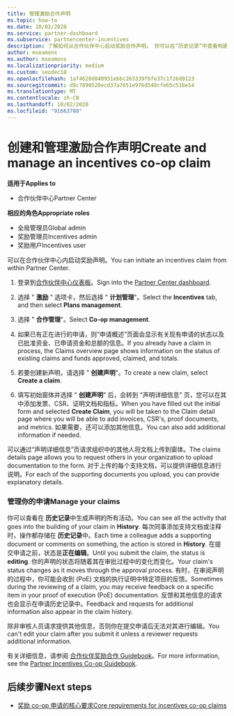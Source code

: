 ```yaml
---
title: 管理激励合作声明
ms.topic: how-to
ms.date: 10/02/2020
ms.service: partner-dashboard
ms.subservice: partnercenter-incentives
description: 了解如何从合作伙伴中心启动奖励合作声明。 你可以在“历史记录”中查看构建申请所涉及的所有活动。
author: mseamons
ms.author: mseamons
ms.localizationpriority: medium
ms.custom: seodec18
ms.openlocfilehash: 1af4620d040931ebbc263339fbfe37c1f26d0123
ms.sourcegitcommit: d9c7890520ecd37a7651e976d540cfe65c51be54
ms.translationtype: MT
ms.contentlocale: zh-CN
ms.lasthandoff: 10/02/2020
ms.locfileid: "91663788"
---
```

# <a name="create-and-manage-an-incentives-co-op-claim"></a><span data-ttu-id="0e5f4-104">创建和管理激励合作声明</span><span class="sxs-lookup"><span data-stu-id="0e5f4-104">Create and manage an incentives co-op claim</span></span>

<span data-ttu-id="0e5f4-105">**适用于**</span><span class="sxs-lookup"><span data-stu-id="0e5f4-105">**Applies to**</span></span>

- <span data-ttu-id="0e5f4-106">合作伙伴中心</span><span class="sxs-lookup"><span data-stu-id="0e5f4-106">Partner Center</span></span>

<span data-ttu-id="0e5f4-107">**相应的角色**</span><span class="sxs-lookup"><span data-stu-id="0e5f4-107">**Appropriate roles**</span></span>

- <span data-ttu-id="0e5f4-108">全局管理员</span><span class="sxs-lookup"><span data-stu-id="0e5f4-108">Global admin</span></span>
- <span data-ttu-id="0e5f4-109">奖励管理员</span><span class="sxs-lookup"><span data-stu-id="0e5f4-109">Incentives admin</span></span>
- <span data-ttu-id="0e5f4-110">奖励用户</span><span class="sxs-lookup"><span data-stu-id="0e5f4-110">Incentives user</span></span>

<span data-ttu-id="0e5f4-111">可以在合作伙伴中心内启动奖励声明。</span><span class="sxs-lookup"><span data-stu-id="0e5f4-111">You can initiate an incentives claim from within Partner Center.</span></span>

1. <span data-ttu-id="0e5f4-112">登录到[合作伙伴中心仪表板](https://partner.microsoft.com/dashboard/)。</span><span class="sxs-lookup"><span data-stu-id="0e5f4-112">Sign into the [Partner Center dashboard](https://partner.microsoft.com/dashboard/).</span></span>

2. <span data-ttu-id="0e5f4-113">选择 " **激励** " 选项卡，然后选择 " **计划管理**"。</span><span class="sxs-lookup"><span data-stu-id="0e5f4-113">Select the **Incentives** tab, and then select **Plans management**.</span></span>

3. <span data-ttu-id="0e5f4-114">选择 " **合作管理**"。</span><span class="sxs-lookup"><span data-stu-id="0e5f4-114">Select **Co-op management**.</span></span>

4. <span data-ttu-id="0e5f4-115">如果已有正在进行的申请，则“申请概述”页面会显示有关现有申请的状态以及已批准资金、已申请资金和总额的信息。</span><span class="sxs-lookup"><span data-stu-id="0e5f4-115">If you already have a claim in process, the Claims overview page shows information on the status of existing claims and funds approved, claimed, and totals.</span></span>

5. <span data-ttu-id="0e5f4-116">若要创建新声明，请选择 " **创建声明**"。</span><span class="sxs-lookup"><span data-stu-id="0e5f4-116">To create a new claim, select **Create a claim**.</span></span>

6. <span data-ttu-id="0e5f4-117">填写初始窗体并选择 " **创建声明**" 后，会转到 "声明详细信息" 页，您可以在其中添加发票、CSR、证明文档和指标。</span><span class="sxs-lookup"><span data-stu-id="0e5f4-117">When you have filled out the initial form and selected **Create Claim**, you will be taken to the Claim detail page where you will be able to add invoices, CSR's, proof documents, and metrics.</span></span> <span data-ttu-id="0e5f4-118">如果需要，还可以添加其他信息。</span><span class="sxs-lookup"><span data-stu-id="0e5f4-118">You can also add additional information if needed.</span></span>

<span data-ttu-id="0e5f4-119">可以通过“声明详细信息”页请求组织中的其他人将文档上传到窗体。</span><span class="sxs-lookup"><span data-stu-id="0e5f4-119">The claims details page allows you to request others in your organization to upload documentation to the form.</span></span> <span data-ttu-id="0e5f4-120">对于上传的每个支持文档，可以提供详细信息进行说明。</span><span class="sxs-lookup"><span data-stu-id="0e5f4-120">For each of the supporting documents you upload, you can provide explanatory details.</span></span> 

### <a name="manage-your-claims"></a><span data-ttu-id="0e5f4-121">管理你的申请</span><span class="sxs-lookup"><span data-stu-id="0e5f4-121">Manage your claims</span></span>

<span data-ttu-id="0e5f4-122">你可以查看在 **历史记录**中生成声明的所有活动。</span><span class="sxs-lookup"><span data-stu-id="0e5f4-122">You can see all the activity that goes into the building of your claim in **History**.</span></span> <span data-ttu-id="0e5f4-123">每次同事添加支持文档或注释时，操作都存储在 **历史记录**中。</span><span class="sxs-lookup"><span data-stu-id="0e5f4-123">Each time a colleague adds a supporting document or comments on something, the action is stored in **History**.</span></span> <span data-ttu-id="0e5f4-124">在提交申请之前，状态是**正在编辑**。</span><span class="sxs-lookup"><span data-stu-id="0e5f4-124">Until you submit the claim, the status is **editing**.</span></span> <span data-ttu-id="0e5f4-125">你的声明的状态将随着其在审批过程中的变化而变化。</span><span class="sxs-lookup"><span data-stu-id="0e5f4-125">Your claim's status changes as it moves through the approval process.</span></span> <span data-ttu-id="0e5f4-126">有时，在审阅声明的过程中，你可能会收到 (PoE) 文档的执行证明中特定项目的反馈。</span><span class="sxs-lookup"><span data-stu-id="0e5f4-126">Sometimes during the reviewing of a claim, you may receive feedback on a specific item in your proof of execution (PoE) documentation.</span></span> <span data-ttu-id="0e5f4-127">反馈和其他信息的请求也会显示在申请历史记录中。</span><span class="sxs-lookup"><span data-stu-id="0e5f4-127">Feedback and requests for additional information also appear in the claim history.</span></span>

<span data-ttu-id="0e5f4-128">除非审核人员请求提供其他信息，否则你在提交申请后无法对其进行编辑。</span><span class="sxs-lookup"><span data-stu-id="0e5f4-128">You can't edit your claim after you submit it unless a reviewer requests additional information.</span></span>

<span data-ttu-id="0e5f4-129">有关详细信息，请参阅 [合作伙伴奖励合作 Guidebook](https://assetsprod.microsoft.com/co-op-guidebook.pdf)。</span><span class="sxs-lookup"><span data-stu-id="0e5f4-129">For more information, see the [Partner Incentives Co-op Guidebook](https://assetsprod.microsoft.com/co-op-guidebook.pdf).</span></span>

## <a name="next-steps"></a><span data-ttu-id="0e5f4-130">后续步骤</span><span class="sxs-lookup"><span data-stu-id="0e5f4-130">Next steps</span></span>

- [<span data-ttu-id="0e5f4-131">奖励 co-op 申请的核心要求</span><span class="sxs-lookup"><span data-stu-id="0e5f4-131">Core requirements for incentives co-op claims</span></span>](core-requirements.md)